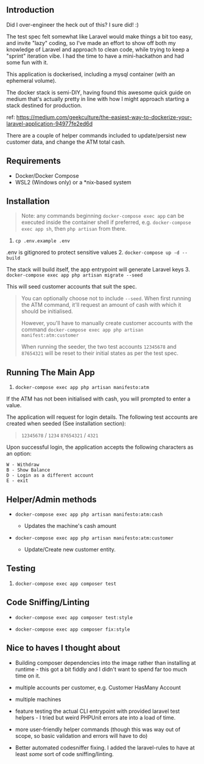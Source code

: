 ## Introduction
Did I over-engineer the heck out of this? I sure did! :)

The test spec felt somewhat like Laravel would make things a bit too easy, and invite "lazy" coding, so I've made an effort 
to show off both my knowledge of Laravel and approach to clean code, while trying to keep a "sprint" iteration vibe. I had the time to have a mini-hackathon and had
some fun with it.

This application is dockerised, including a mysql container (with an ephemeral volume).

The docker stack is semi-DIY, having found this awesome quick guide on medium that's actually pretty in line with
how I might approach starting a stack destined for production.

ref: https://medium.com/geekculture/the-easiest-way-to-dockerize-your-laravel-application-94977fe2ed6d

There are a couple of helper commands included to update/persist new customer data, and change the ATM total cash.

## Requirements
- Docker/Docker Compose
- WSL2 (Windows only) or a *nix-based system

## Installation
> Note: any commands beginning `docker-compose exec app` can be executed inside the container shell if preferred,
> e.g. `docker-compose exec app sh`, then `php artisan` from there.
 

1. `cp .env.example .env` 
   
.env is gitignored to protect sensitive values
2. `docker-compose up -d --build` 
   
The stack will build itself, the app entrypoint will generate Laravel keys
3. `docker-compose exec app php artisan migrate --seed`
   
This will seed customer accounts that suit the spec.

> You can optionally choose not to include `--seed`. When first running the ATM command, it'll request an amount of cash with which
> it should be initialised.
> 
> However, you'll have to manually create customer accounts with the command `docker-compose exec app php artisan manifest:atm:customer`
> 
> When running the seeder, the two test accounts `12345678` and `87654321` will be reset to their initial states as per the 
> test spec.

## Running The Main App
1. `docker-compose exec app php artisan manifesto:atm`

If the ATM has not been initialised with cash, you will prompted to enter a value.

The application will request for login details. The following test accounts are created when seeded (See installation 
section):

> `12345678` / `1234`
> `87654321` / `4321`
 
Upon successful login, the application accepts the following characters as an option:
```
W - Withdraw
B - Show Balance
D - Login as a different account
E - exit
```

## Helper/Admin methods
- `docker-compose exec app php artisan manifesto:atm:cash`
  - Updates the machine's cash amount
    
- `docker-compose exec app php artisan manifesto:atm:customer`
    - Update/Create new customer entity.

## Testing
1. `docker-compose exec app composer test`

## Code Sniffing/Linting
- `docker-compose exec app composer test:style`
  
- `docker-compose exec app composer fix:style`

## Nice to haves I thought about
- Building composer dependencies into the image rather than installing at runtime - this got a bit fiddly and I didn't 
  want to spend far too much time on it.
  
- multiple accounts per customer, e.g. Customer HasMany Account
  
- multiple machines
  
- feature testing the actual CLI entrypoint with provided laravel test helpers - I tried but weird PHPUnit errors ate 
  into a load of time.
  
- more user-friendly helper commands (though this was way out of scope, so basic validation and errors will have to do)
  
- Better automated codesniffer fixing. I added the laravel-rules to have at least *some* sort of code sniffing/linting.

